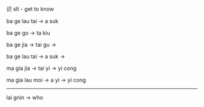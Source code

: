 识 sǐt - get to know

ba ge lau tai -> a suk

ba ge go -> ta kiu

ba ge jia -> tai gu ->

ba ge lau tai -> a suk ->

ma gia jia -> tai yi -> yi cong

ma gia lau moi -> a yi -> yi cong

---

lai gnin -> who
